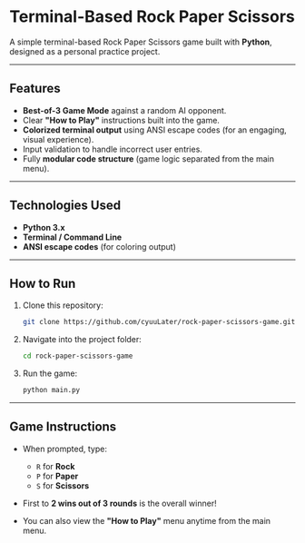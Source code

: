 # Terminal-Based Rock Paper Scissors

A simple terminal-based Rock Paper Scissors game built with **Python**, designed as a personal practice project.

---

## Features

* **Best-of-3 Game Mode** against a random AI opponent.
* Clear **"How to Play"** instructions built into the game.
* **Colorized terminal output** using ANSI escape codes (for an engaging, visual experience).
* Input validation to handle incorrect user entries.
* Fully **modular code structure** (game logic separated from the main menu).

---

## Technologies Used

* **Python 3.x**
* **Terminal / Command Line**
* **ANSI escape codes** (for coloring output)

---

## How to Run

1. Clone this repository:

   ```bash
   git clone https://github.com/cyuuLater/rock-paper-scissors-game.git
   ```
2. Navigate into the project folder:

   ```bash
   cd rock-paper-scissors-game
   ```
3. Run the game:

   ```bash
   python main.py
   ```

---

## Game Instructions

* When prompted, type:

  * `R` for **Rock**
  * `P` for **Paper**
  * `S` for **Scissors**
* First to **2 wins out of 3 rounds** is the overall winner!
* You can also view the **"How to Play"** menu anytime from the main menu.
